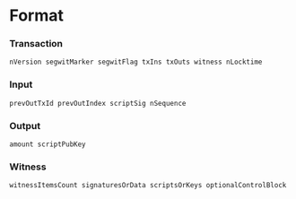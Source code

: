 # Format

### Transaction
```
nVersion segwitMarker segwitFlag txIns txOuts witness nLocktime
```

### Input
```
prevOutTxId prevOutIndex scriptSig nSequence
```

### Output
```
amount scriptPubKey
```

### Witness
```
witnessItemsCount signaturesOrData scriptsOrKeys optionalControlBlock
```
